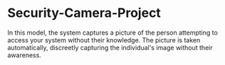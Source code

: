 # Security-Camera-Project
 In this model, the system captures a picture of the person attempting to access your system without their knowledge. The picture is taken automatically, discreetly capturing the individual's image without their awareness.
